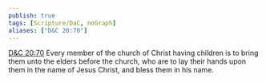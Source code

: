 ```yaml
---
publish: true
tags: [Scripture/DaC, noGraph]
aliases: ["D&C 20:70"]
---
```

[D&C 20:70](https://churchofjesuschrist.org/study/scriptures/dc-testament/dc/20?lang=eng&id=p70#p70) Every member of the church of Christ having children is to bring them unto the elders before the church, who are to lay their hands upon them in the name of Jesus Christ, and bless them in his name.
